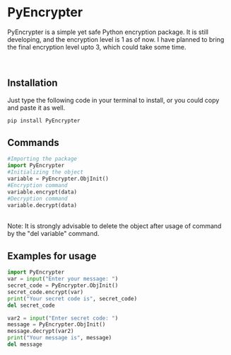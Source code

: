 # PyEncrypter
PyEncrypter is a simple yet safe Python encryption package. It is still developing, and the encryption level is 1 as of now. I have planned to bring the final encryption level upto 3, which could take some time.

<br>

## Installation
Just type the following code in your terminal to install, or you could copy and paste it as well.
```bash
pip install PyEncrypter
```
## Commands
```python
#Importing the package
import PyEncrypter
#Initializing the object
variable = PyEncrypter.ObjInit()
#Encryption command
variable.encrypt(data)
#Decryption command
variable.decrypt(data)
```
<br>
Note: It is strongly advisable to delete the object after usage of command by the "del variable" command.
<br>

## Examples for usage
```python
import PyEncrypter
var = input("Enter your message: ")
secret_code = PyEncrypter.ObjInit()
secret_code.encrypt(var)
print("Your secret code is", secret_code)
del secret_code

var2 = input("Enter secret code: ")
message = PyEncrypter.ObjInit()
message.decrypt(var2)
print("Your message is", message)
del message
```
